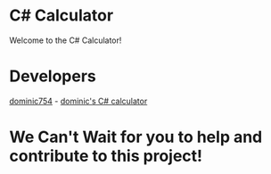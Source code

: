 # C# Calculator 
Welcome to the C# Calculator! 

# Developers
[dominic754](https://github.com/dominic754) - [dominic's C# calculator](https://github.com/dominic754/CalculatorInEveryLanguage/tree/main/csharp/main.cs)

# We Can't Wait for you to help and contribute to this project!

